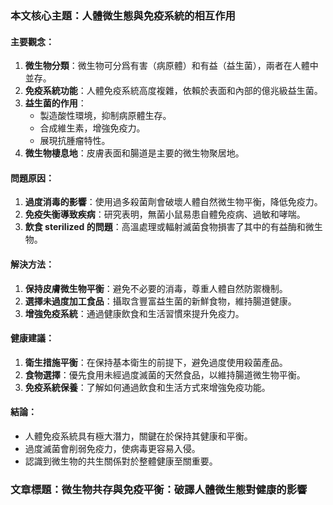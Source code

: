 ### 本文核心主題：人體微生態與免疫系統的相互作用

#### 主要觀念：
1. **微生物分類**：微生物可分爲有害（病原體）和有益（益生菌），兩者在人體中並存。
2. **免疫系統功能**：人體免疫系統高度複雜，依賴於表面和內部的億兆級益生菌。
3. **益生菌的作用**：
   - 製造酸性環境，抑制病原體生存。
   - 合成維生素，增強免疫力。
   - 展現抗腫瘤特性。
4. **微生物棲息地**：皮膚表面和腸道是主要的微生物聚居地。

#### 問題原因：
1. **過度消毒的影響**：使用過多殺菌劑會破壞人體自然微生物平衡，降低免疫力。
2. **免疫失衡導致疾病**：研究表明，無菌小鼠易患自體免疫病、過敏和哮喘。
3. **飲食 sterilized 的問題**：高溫處理或輻射滅菌食物損害了其中的有益酶和微生物。

#### 解決方法：
1. **保持皮膚微生物平衡**：避免不必要的消毒，尊重人體自然防禦機制。
2. **選擇未過度加工食品**：攝取含豐富益生菌的新鮮食物，維持腸道健康。
3. **增強免疫系統**：通過健康飲食和生活習慣來提升免疫力。

#### 健康建議：
1. **衛生措施平衡**：在保持基本衛生的前提下，避免過度使用殺菌產品。
2. **食物選擇**：優先食用未經過度滅菌的天然食品，以維持腸道微生物平衡。
3. **免疫系統保養**：了解如何通過飲食和生活方式來增強免疫功能。

#### 結論：
- 人體免疫系統具有極大潛力，關鍵在於保持其健康和平衡。
- 過度滅菌會削弱免疫力，使病毒更容易入侵。
- 認識到微生物的共生關係對於整體健康至關重要。

### 文章標題：**微生物共存與免疫平衡：破譯人體微生態對健康的影響**